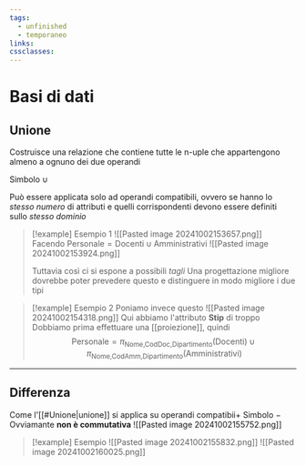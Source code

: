```yaml
---
tags:
  - unfinished
  - temporaneo
links: 
cssclasses:
---
```

# Basi di dati
## Unione
Costruisce una relazione che contiene tutte le n-uple che appartengono almeno a ognuno dei due operandi

Simbolo $\cup$

Può essere applicata solo ad operandi compatibili, ovvero se hanno lo *stesso numero* di attributi e quelli corrispondenti devono essere definiti sullo *stesso dominio*

> [!example] Esempio 1
> ![[Pasted image 20241002153657.png]]
> Facendo $\text{Personale}=\text{Docenti} \cup \text{Amministrativi}$
> ![[Pasted image 20241002153924.png]]
> 
> Tuttavia così ci si espone a possibili *tagli*
> Una progettazione migliore dovrebbe poter prevedere questo e distinguere in modo migliore i due tipi

>[!example] Esempio 2
>Poniamo invece questo
>![[Pasted image 20241002154318.png]]
>Qui abbiamo l'attributo **Stip** di troppo
>Dobbiamo prima effettuare una [[proiezione]], quindi $$\text{Personale}=\pi_{\text{Nome,CodDoc,Dipartimento}}(\text{Docenti}) \cup \pi_{\text{Nome,CodAmm,Dipartimento}}(\text{Amministrativi})$$

---
## Differenza
Come l'[[#Unione|unione]] si applica su operandi compatibii+
Simbolo $-$
Ovviamante **non è commutativa**
![[Pasted image 20241002155752.png]]
>[!example] Esempio
>![[Pasted image 20241002155832.png]]
>![[Pasted image 20241002160025.png]]

